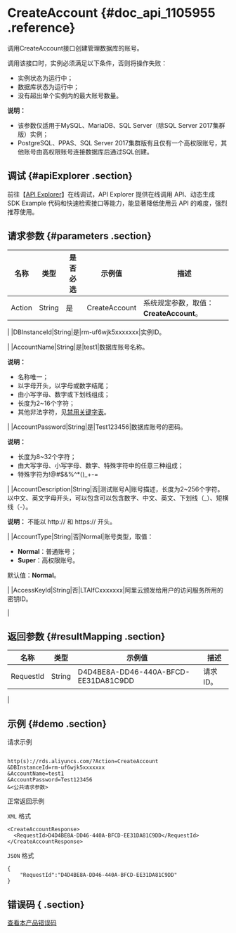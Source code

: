 # CreateAccount {#doc_api_1105955 .reference}

调用CreateAccount接口创建管理数据库的账号。

调用该接口时，实例必须满足以下条件，否则将操作失败：

-   实例状态为运行中；
-   数据库状态为运行中；
-   没有超出单个实例内的最大账号数量。

**说明：** 

-   该参数仅适用于MySQL、MariaDB、SQL Server（除SQL Server 2017集群版）实例；
-   PostgreSQL、PPAS、SQL Server 2017集群版有且仅有一个高权限账号，其他账号由高权限账号连接数据库后通过SQL创建。

## 调试 {#apiExplorer .section}

前往【[API Explorer](https://api.aliyun.com/#product=Rds&api=CreateAccount)】在线调试，API Explorer 提供在线调用 API、动态生成 SDK Example 代码和快速检索接口等能力，能显著降低使用云 API 的难度，强烈推荐使用。

## 请求参数 {#parameters .section}

|名称|类型|是否必选|示例值|描述|
|--|--|----|---|--|
|Action|String|是|CreateAccount|系统规定参数，取值：**CreateAccount**。

 |
|DBInstanceId|String|是|rm-uf6wjk5xxxxxxx|实例ID。

 |
|AccountName|String|是|test1|数据库账号名称。

 **说明：** 

-   名称唯一；
-   以字母开头，以字母或数字结尾；
-   由小写字母、数字或下划线组成；
-   长度为2~16个字符；
-   其他非法字符，见[禁用关键字表](~~26317~~)。

 |
|AccountPassword|String|是|Test123456|数据库账号的密码。

 **说明：** 

-   长度为8~32个字符；
-   由大写字母、小写字母、数字、特殊字符中的任意三种组成；
-   特殊字符为!@\#$&%^\*\(\)\_+-=

 |
|AccountDescription|String|否|测试账号A|账号描述，长度为2~256个字符。以中文、英文字母开头，可以包含可以包含数字、中文、英文、下划线（\_）、短横线（-）。

 **说明：** 不能以 http:// 和 https:// 开头。

 |
|AccountType|String|否|Normal|账号类型，取值：

 -   **Normal**：普通账号；
-   **Super**：高权限账号。

 默认值：**Normal**。

 |
|AccessKeyId|String|否|LTAIfCxxxxxxx|阿里云颁发给用户的访问服务所用的密钥ID。

 |

## 返回参数 {#resultMapping .section}

|名称|类型|示例值|描述|
|--|--|---|--|
|RequestId|String|D4D4BE8A-DD46-440A-BFCD-EE31DA81C9DD|请求ID。

 |

## 示例 {#demo .section}

请求示例

``` {#request_demo}

http(s)://rds.aliyuncs.com/?Action=CreateAccount
&DBInstanceId=rm-uf6wjk5xxxxxxx
&AccountName=test1
&AccountPassword=Test123456
&<公共请求参数>

```

正常返回示例

`XML` 格式

``` {#xml_return_success_demo}
<CreateAccountResponse>
  <RequestId>D4D4BE8A-DD46-440A-BFCD-EE31DA81C9DD</RequestId>
</CreateAccountResponse>

```

`JSON` 格式

``` {#json_return_success_demo}
{
	"RequestId":"D4D4BE8A-DD46-440A-BFCD-EE31DA81C9DD"
}
```

## 错误码 { .section}

[查看本产品错误码](https://error-center.aliyun.com/status/product/Rds)

